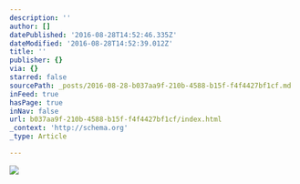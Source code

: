 ```yaml
---
description: ''
author: []
datePublished: '2016-08-28T14:52:46.335Z'
dateModified: '2016-08-28T14:52:39.012Z'
title: ''
publisher: {}
via: {}
starred: false
sourcePath: _posts/2016-08-28-b037aa9f-210b-4588-b15f-f4f4427bf1cf.md
inFeed: true
hasPage: true
inNav: false
url: b037aa9f-210b-4588-b15f-f4f4427bf1cf/index.html
_context: 'http://schema.org'
_type: Article

---
```

![](https://the-grid-user-content.s3-us-west-2.amazonaws.com/e5d4d90a-04ca-45a1-9c56-8123dd0dc802.jpg)